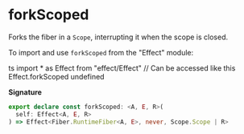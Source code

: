 # forkScoped

Forks the fiber in a `Scope`, interrupting it when the scope is closed.

To import and use `forkScoped` from the "Effect" module:

ts
import \* as Effect from "effect/Effect"
// Can be accessed like this
Effect.forkScoped
undefined

**Signature**

```ts
export declare const forkScoped: <A, E, R>(
  self: Effect<A, E, R>
) => Effect<Fiber.RuntimeFiber<A, E>, never, Scope.Scope | R>
```
